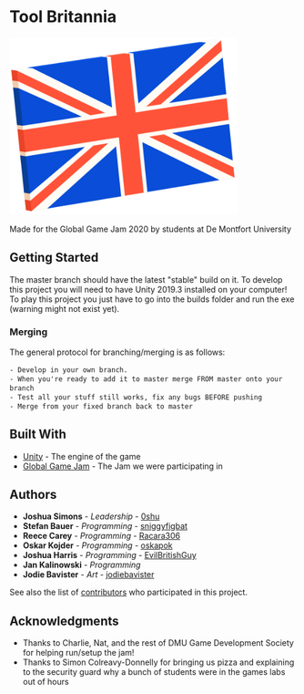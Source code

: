 # Tool Britannia

<img src = "/Assets/Art/HiResFlagRect.png" width="400"></img>

Made for the Global Game Jam 2020 by students at De Montfort University

## Getting Started

The master branch should have the latest "stable" build on it.
To develop this project you will need to have Unity 2019.3 installed on your computer!
To play this project you just have to go into the builds folder and run the exe (warning might not exist yet).

### Merging

The general protocol for branching/merging is as follows:
```
- Develop in your own branch.
- When you're ready to add it to master merge FROM master onto your branch
- Test all your stuff still works, fix any bugs BEFORE pushing
- Merge from your fixed branch back to master
```

## Built With

* [Unity](https://unity.com/) - The engine of the game
* [Global Game Jam](https://globalgamejam.org/) - The Jam we were participating in

## Authors

* **Joshua Simons** - *Leadership* - [0shu](https://github.com/0shu)
* **Stefan Bauer** - *Programming* - [sniggyfigbat](https://github.com/sniggyfigbat)
* **Reece Carey** - *Programming* - [Racara306](https://github.com/Racara306)
* **Oskar Kojder** - *Programming* - [oskapok](https://github.com/oskapok)
* **Joshua Harris** - *Programming* - [EvilBritishGuy](https://github.com/EvilBritishGuy)
* **Jan Kalinowski** - *Programming*
* **Jodie Bavister** - *Art* - [jodiebavister](https://github.com/jodiebavister)

See also the list of [contributors](https://github.com/0shu/GGJ2020/contributors) who participated in this project.

## Acknowledgments

* Thanks to Charlie, Nat, and the rest of DMU Game Development Society for helping run/setup the jam!
* Thanks to Simon Colreavy-Donnelly for bringing us pizza and explaining to the security guard why a bunch of students were in the games labs out of hours
